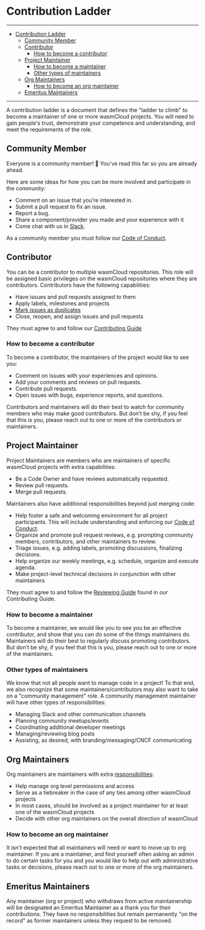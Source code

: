 # Contribution Ladder

---
- [Contribution Ladder](#contribution-ladder)
  - [Community Member](#community-member)
  - [Contributor](#contributor)
    - [How to become a contributor](#how-to-become-a-contributor)
  - [Project Maintainer](#project-maintainer)
    - [How to become a maintainer](#how-to-become-a-maintainer)
    - [Other types of maintainers](#other-types-of-maintainers)
  - [Org Maintainers](#org-maintainers)
    - [How to become an org maintainer](#how-to-become-an-org-maintainer)
  - [Emeritus Maintainers](#emeritus-maintainers)
---

A contribution ladder is a document that defines the "ladder to climb" to become a maintainer of one
or more wasmCloud projects. You will need to gain people's trust, demonstrate your competence and
understanding, and meet the requirements of the role.

## Community Member

Everyone is a community member! :tada: You've read this far so you are already ahead.

Here are some ideas for how you can be more involved and participate in the community:

* Comment on an issue that you’re interested in.
* Submit a pull request to fix an issue.
* Report a bug.
* Share a component/provider you made and your experience with it
* Come chat with us in [Slack](https://slack.wasmcloud.com/).

As a community member you must follow our [Code of Conduct](CODE_OF_CONDUCT.md).

## Contributor

You can be a contributor to multiple wasmCloud repositories. This role will be assigned basic
privileges on the wasmCloud repositories where they are contributors. Contributors have the
following capabilities:

* Have issues and pull requests assigned to them
* Apply labels, milestones and projects
* [Mark issues as
  duplicates](https://help.github.com/en/articles/about-duplicate-issues-and-pull-requests)
* Close, reopen, and assign issues and pull requests

They must agree to and follow our [Contributing Guide](CONTRIBUTING.md)

### How to become a contributor

To become a contributor, the maintainers of the project would like to see you:

* Comment on issues with your experiences and opinions.
* Add your comments and reviews on pull requests.
* Contribute pull requests.
* Open issues with bugs, experience reports, and questions.

Contributors and maintainers will do their best to watch for community members who may make good
contributors. But don’t be shy, if you feel that this is you, please reach out to one or more of the
contributors or maintainers.

## Project Maintainer

Project Maintainers are members who are maintainers of specific wasmCloud projects with extra
capabilities:

* Be a Code Owner and have reviews automatically requested.
* Review pull requests.
* Merge pull requests.

Maintainers also have additional responsibilities beyond just merging code:

* Help foster a safe and welcoming environment for all project participants. This will include
  understanding and enforcing our [Code of Conduct](CODE_OF_CONDUCT.md).
* Organize and promote pull request reviews, e.g. prompting community members, contributors, and
  other maintainers to review.
* Triage issues, e.g. adding labels, promoting discussions, finalizing decisions.
* Help organize our weekly meetings, e.g. schedule, organize and execute agenda.
* Make project-level technical decisions in conjunction with other maintainers

They must agree to and follow the [Reviewing Guide](CONTRIBUTING.md#reviewing) found in our
Contributing Guide.

### How to become a maintainer

To become a maintainer, we would like you to see you be an effective contributor, and show that you
can do some of the things maintainers do. Maintainers will do their best to regularly discuss
promoting contributors. But don’t be shy, if you feel that this is you, please reach out to one or
more of the maintainers.

### Other types of maintainers

We know that not all people want to manage code in a project! To that end, we also recognize that
some maintainers/contributors may also want to take on a "community management" role. A community
management maintainer will have other types of responsibilities:

* Managing Slack and other communication channels
* Planning community meetups/events
* Coordinating additional developer meetings
* Managing/reviewing blog posts
* Assisting, as desired, with branding/messaging/CNCF communicating

## Org Maintainers

Org maintainers are maintainers with extra [responsibilities](https://youtu.be/b23wrRfy7SM):

* Help manage org level permissions and access
* Serve as a tiebreaker in the case of any ties among other wasmCloud projects
* In most cases, should be involved as a project maintainer for at least one of the wasmCloud
  projects
* Decide with other org maintainers on the overall direction of wasmCloud 

### How to become an org maintainer

It isn't expected that all maintainers will need or want to move up to org maintainer. If you are a
maintainer, and find yourself often asking an admin to do certain tasks for you and you would like
to help out with administrative tasks or decisions, please reach out to one or more of the org
maintainers.

## Emeritus Maintainers

Any maintainer (org or project) who withdraws from active maintainership will be designated an
Emeritus Maintainer as a thank you for their contributions. They have no responsibilities but remain
permanently "on the record" as former maintainers unless they request to be removed.
